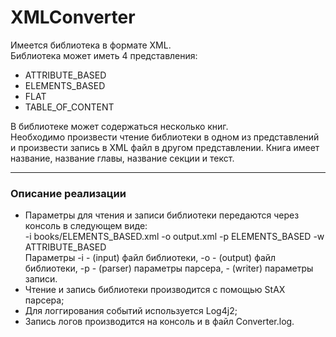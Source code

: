 # XMLConverter
Имеется библиотека в формате XML.  
Библиотека может иметь 4 представления:
* ATTRIBUTE_BASED
* ELEMENTS_BASED
* FLAT
* TABLE_OF_CONTENT

В библиотеке может содержаться несколько книг.  
Необходимо произвести чтение библиотеки в одном из представлений и произвести запись в XML файл в другом представлении. Книга имеет название, название главы, название секции и текст.
***
### Описание реализации
* Параметры для чтения и записи библиотеки передаются через консоль в следующем виде:  
-i books/ELEMENTS_BASED.xml -o output.xml -p ELEMENTS_BASED -w ATTRIBUTE_BASED  
Параметры -i - (input) файл библиотеки, -o - (output) файл библиотеки, -p - (parser) параметры парсера, - (writer) параметры записи.
* Чтение и запись библиотеки производится с помощью StAX парсера;
* Для логгирования событий используется Log4j2;
* Запись логов производится на консоль и в файл Converter.log.

